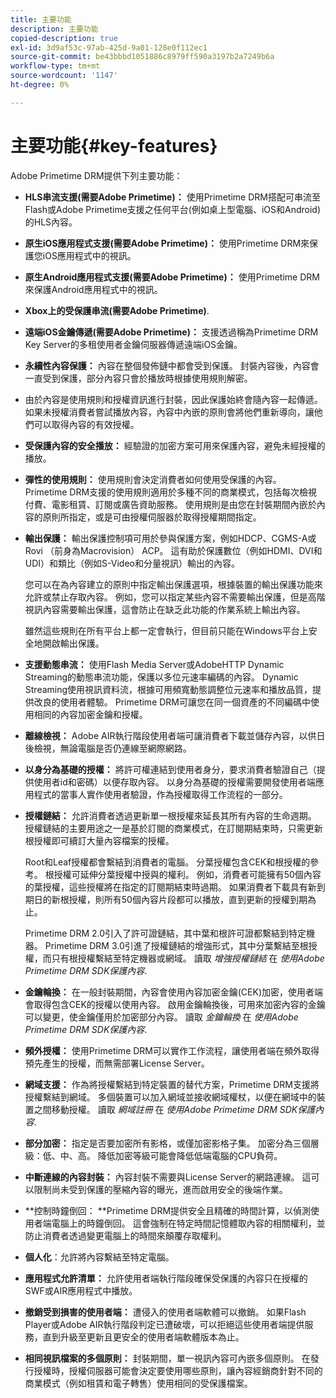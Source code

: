 ```yaml
---
title: 主要功能
description: 主要功能
copied-description: true
exl-id: 3d9af53c-97ab-425d-9a01-128e0f112ec1
source-git-commit: be43bbbd1051886c8979ff590a3197b2a7249b6a
workflow-type: tm+mt
source-wordcount: '1147'
ht-degree: 0%

---
```


# 主要功能{#key-features}

Adobe Primetime DRM提供下列主要功能：

* **HLS串流支援(需要Adobe Primetime)：** 使用Primetime DRM搭配可串流至Flash或Adobe Primetime支援之任何平台(例如桌上型電腦、iOS和Android)的HLS內容。
* **原生iOS應用程式支援(需要Adobe Primetime)：** 使用Primetime DRM來保護您iOS應用程式中的視訊。
* **原生Android應用程式支援(需要Adobe Primetime)：** 使用Primetime DRM來保護Android應用程式中的視訊。
* **Xbox上的受保護串流(需要Adobe Primetime)**.
* **遠端iOS金鑰傳遞(需要Adobe Primetime)：** 支援透過稱為Primetime DRM Key Server的多租使用者金鑰伺服器傳遞遠端iOS金鑰。
* **永續性內容保護：** 內容在整個發佈鏈中都會受到保護。 封裝內容後，內容會一直受到保護，部分內容只會於播放時根據使用規則解密。
* 由於內容是使用規則和授權資訊進行封裝，因此保護始終會隨內容一起傳遞。 如果未授權消費者嘗試播放內容，內容中內嵌的原則會將他們重新導向，讓他們可以取得內容的有效授權。
* **受保護內容的安全播放：** 經驗證的加密方案可用來保護內容，避免未經授權的播放。
* **彈性的使用規則：** 使用規則會決定消費者如何使用受保護的內容。 Primetime DRM支援的使用規則適用於多種不同的商業模式，包括每次檢視付費、電影租賃、訂閱或廣告資助服務。 使用規則是由您在封裝期間內嵌於內容的原則所指定，或是可由授權伺服器於取得授權期間指定。
* **輸出保護：** 輸出保護控制項可用於參與保護方案，例如HDCP、CGMS-A或Rovi （前身為Macrovision） ACP。 這有助於保護數位（例如HDMI、DVI和UDI）和類比（例如S-Video和分量視訊）輸出的內容。

   您可以在為內容建立的原則中指定輸出保護選項，根據裝置的輸出保護功能來允許或禁止存取內容。 例如，您可以指定某些內容不需要輸出保護，但是高階視訊內容需要輸出保護，這會防止在缺乏此功能的作業系統上輸出內容。

   雖然這些規則在所有平台上都一定會執行，但目前只能在Windows平台上安全地開啟輸出保護。

* **支援動態串流：** 使用Flash Media Server或AdobeHTTP Dynamic Streaming的動態串流功能，保護以多位元速率編碼的內容。 Dynamic Streaming使用視訊資料流，根據可用頻寬動態調整位元速率和播放品質，提供改良的使用者體驗。 Primetime DRM可讓您在同一個資產的不同編碼中使用相同的內容加密金鑰和授權。
* **離線檢視：** Adobe AIR執行階段使用者端可讓消費者下載並儲存內容，以供日後檢視，無論電腦是否仍連線至網際網路。
* **以身分為基礎的授權：** 將許可權連結到使用者身分，要求消費者驗證自己（提供使用者id和密碼）以便存取內容。 以身分為基礎的授權需要開發使用者端應用程式的當事人實作使用者驗證，作為授權取得工作流程的一部分。
* **授權鏈結：** 允許消費者透過更新單一根授權來延長其所有內容的生命週期。 授權鏈結的主要用途之一是基於訂閱的商業模式，在訂閱期結束時，只需更新根授權即可續訂大量內容檔案的授權。

   Root和Leaf授權都會繫結到消費者的電腦。 分葉授權包含CEK和根授權的參考。 根授權可延伸分葉授權中授與的權利。 例如，消費者可能擁有50個內容的葉授權，這些授權將在指定的訂閱期結束時過期。 如果消費者下載具有新到期日的新根授權，則所有50個內容片段都可以播放，直到更新的授權到期為止。

   Primetime DRM 2.0引入了許可證鏈結，其中葉和根許可證都繫結到特定機器。 Primetime DRM 3.0引進了授權鏈結的增強形式，其中分葉繫結至根授權，而只有根授權繫結至特定機器或網域。 讀取 *增強授權鏈結* 在 *使用Adobe Primetime DRM SDK保護內容*.

* **金鑰輪換：** 在一般封裝期間，內容會使用內容加密金鑰(CEK)加密，使用者端會取得包含CEK的授權以使用內容。 啟用金鑰輪換後，可用來加密內容的金鑰可以變更，使金鑰僅用於加密部分內容。 讀取 *金鑰輪換* 在 *使用Adobe Primetime DRM SDK保護內容*.

* **頻外授權：** 使用Primetime DRM可以實作工作流程，讓使用者端在頻外取得預先產生的授權，而無需部署License Server。
* **網域支援：** 作為將授權繫結到特定裝置的替代方案，Primetime DRM支援將授權繫結到網域。 多個裝置可以加入網域並接收網域權杖，以便在網域中的裝置之間移動授權。 讀取 *網域註冊* 在 *使用Adobe Primetime DRM SDK保護內容*.

* **部分加密：** 指定是否要加密所有影格，或僅加密影格子集。 加密分為三個層級：低、中、高。 降低加密等級可能會降低低端電腦的CPU負荷。
* **中斷連線的內容封裝：** 內容封裝不需要與License Server的網路連線。 這可以限制尚未受到保護的壓縮內容的曝光，進而啟用安全的後端作業。
* **控制時鐘倒回： **Primetime DRM提供安全且精確的時間計算，以偵測使用者端電腦上的時鐘倒回。 這會強制在特定時間記憶體取內容的相關權利，並防止消費者透過變更電腦上的時間來顛覆存取權利。
* **個人化**：允許將內容繫結至特定電腦。
* **應用程式允許清單：** 允許使用者端執行階段確保受保護的內容只在授權的SWF或AIR應用程式中播放。
* **撤銷受到損害的使用者端：** 遭侵入的使用者端軟體可以撤銷。 如果Flash Player或Adobe AIR執行階段判定已遭破壞，可以拒絕這些使用者端提供服務，直到升級至更新且更安全的使用者端軟體版本為止。
* **相同視訊檔案的多個原則：** 封裝期間，單一視訊內容可內嵌多個原則。 在發行授權時，授權伺服器可能會決定要使用哪些原則，讓內容經銷商針對不同的商業模式（例如租賃和電子轉售）使用相同的受保護檔案。
